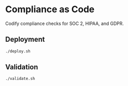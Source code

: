 # Compliance as Code

Codify compliance checks for SOC 2, HIPAA, and GDPR.

## Deployment

```bash
./deploy.sh
```

## Validation

```bash
./validate.sh
```

